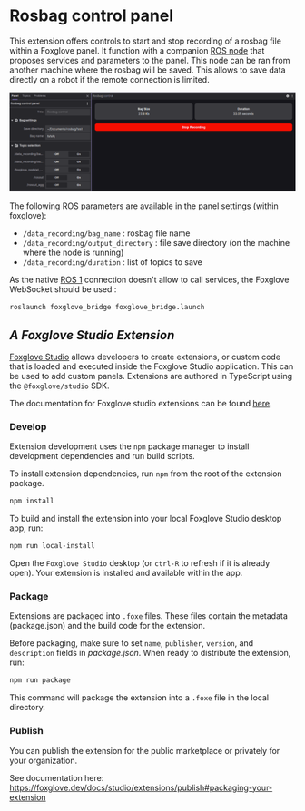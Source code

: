 # Rosbag control panel
This extension offers controls to start and stop recording of a rosbag file within a Foxglove panel. It function with a companion [ROS node](scripts/rosbag_services.py) that proposes services and parameters to the panel. This node can be ran from another machine where the rosbag will be saved. This allows to save data directly on a robot if the remote connection is limited.

![Rosbag control panel appearance](doc/rosbag_control_panel.png)

The following ROS parameters are available in the panel settings (within foxglove):
* `/data_recording/bag_name` : rosbag file name
* `/data_recording/output_directory` : file save directory (on the machine where the node is running)
* `/data_recording/duration` : list of topics to save

As the native [ROS 1](https://foxglove.dev/docs/studio/connection/data-sources#by-live-connection) connection doesn't allow to call services, the Foxglove WebSocket should be used :
```
roslaunch foxglove_bridge foxglove_bridge.launch 
```


## _A Foxglove Studio Extension_

[Foxglove Studio](https://github.com/foxglove/studio) allows developers to create extensions, or custom code that is loaded and executed inside the Foxglove Studio application. This can be used to add custom panels. Extensions are authored in TypeScript using the `@foxglove/studio` SDK.

The documentation for Foxglove studio extensions can be found [here](https://foxglove.dev/docs/studio/extensions/getting-started).

### Develop

Extension development uses the `npm` package manager to install development dependencies and run build scripts.

To install extension dependencies, run `npm` from the root of the extension package.

```sh
npm install
```

To build and install the extension into your local Foxglove Studio desktop app, run:

```sh
npm run local-install
```

Open the `Foxglove Studio` desktop (or `ctrl-R` to refresh if it is already open). Your extension is installed and available within the app.

### Package

Extensions are packaged into `.foxe` files. These files contain the metadata (package.json) and the build code for the extension.

Before packaging, make sure to set `name`, `publisher`, `version`, and `description` fields in _package.json_. When ready to distribute the extension, run:

```sh
npm run package
```

This command will package the extension into a `.foxe` file in the local directory.

### Publish

You can publish the extension for the public marketplace or privately for your organization.

See documentation here: https://foxglove.dev/docs/studio/extensions/publish#packaging-your-extension
